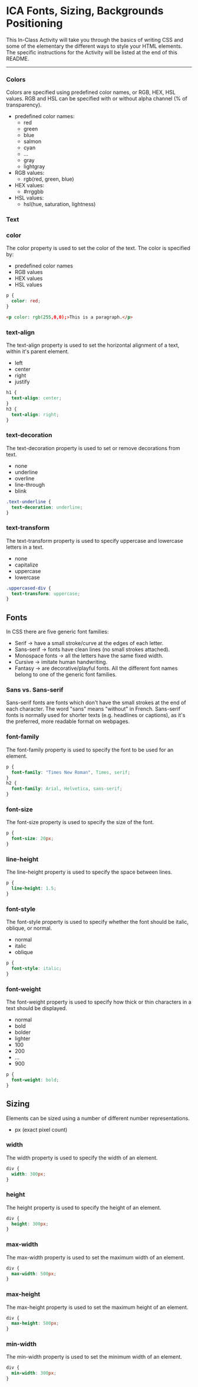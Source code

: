 # ICA Fonts, Sizing, Backgrounds Positioning
This In-Class Activity will take you through the basics of writing CSS and some of the elementary the different ways to style your HTML elements. The specific instructions for the Activity will be listed at the end of this README.

---

### Colors
Colors are specified using predefined color names, or RGB, HEX, HSL values. RGB and HSL can be specified with or without alpha channel (% of transparency).
  - predefined color names:
    - red
    - green
    - blue
    - salmon
    - cyan
    - ...
    - gray
    - lightgray
  - RGB values:
    - rgb(red, green, blue)
  - HEX values:
    - #rrggbb
  - HSL values:
    - hsl(hue, saturation, lightness)

### Text


### color
The color property is used to set the color of the text. The color is specified by:
  - predefined color names
  - RGB values
  - HEX values
  - HSL values

```css
p {
  color: red;
}
```
```html
<p color: rgb(255,0,0);>This is a paragraph.</p>
```

### text-align
The text-align property is used to set the horizontal alignment of a text, within it's parent element.
  - left
  - center
  - right
  - justify
```css
h1 {
  text-align: center;
}
h3 {
  text-align: right;
}
```

### text-decoration
The text-decoration property is used to set or remove decorations from text.
  - none
  - underline
  - overline
  - line-through
  - blink
```css
.text-underline {
  text-decoration: underline;
}
```

### text-transform
The text-transform property is used to specify uppercase and lowercase letters in a text.
  - none
  - capitalize
  - uppercase
  - lowercase
```css
.uppercased-div {
  text-transform: uppercase;
}
```

## Fonts
In CSS there are five generic font families:
  - Serif 				    → have a small stroke/curve at the edges of each letter.
  - Sans-serif 			  → fonts have clean lines (no small strokes attached).
  - Monospace fonts 	→ all the letters have the same fixed width. 
  - Cursive 				  → imitate human handwriting.
  - Fantasy 				  →  are decorative/playful fonts.
All the different font names belong to one of the generic font families.
### Sans vs. Sans-serif
Sans-serif fonts are fonts which don't have the small strokes at the end of each character. The word "sans" means "without" in French. Sans-serif fonts is normally used for shorter texts (e.g. headlines or captions), as it's the preferred, more readable format on webpages.

### font-family
The font-family property is used to specify the font to be used for an element.
```css
p {
  font-family: "Times New Roman", Times, serif;
}
h2 {
  font-family: Arial, Helvetica, sans-serif;
}
```
### font-size
The font-size property is used to specify the size of the font.
```css
p {
  font-size: 20px;
}
```
### line-height
The line-height property is used to specify the space between lines.
```css
p {
  line-height: 1.5;
}
```

### font-style
The font-style property is used to specify whether the font should be italic, oblique, or normal.
  - normal
  - italic
  - oblique
```css
p {
  font-style: italic;
}
```

### font-weight
The font-weight property is used to specify how thick or thin characters in a text should be displayed.
  - normal
  - bold
  - bolder
  - lighter
  - 100
  - 200
  - ...
  - 900
```css
p {
  font-weight: bold;
}
```

## Sizing
Elements can be sized using a number of different number representations.
  - px (exact pixel count)

### width
The width property is used to specify the width of an element.
```css
div {
  width: 300px;
}
```
### height
The height property is used to specify the height of an element.
```css
div {
  height: 300px;
}
```
### max-width
The max-width property is used to set the maximum width of an element.
```css
div {
  max-width: 500px;
}
```
### max-height
The max-height property is used to set the maximum height of an element.
```css
div {
  max-height: 500px;
}
```
### min-width
The min-width property is used to set the minimum width of an element.
```css
div {
  min-width: 300px;
}
```
